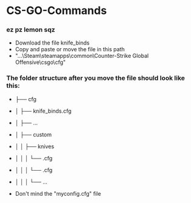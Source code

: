 # CS-GO-Commands
### ez pz lemon sqz

* Download the file knife_binds
* Copy and paste or move the file in this path 
* "...\Steam\steamapps\common\Counter-Strike Global Offensive\csgo\cfg"

### The folder structure after you move the file should look like this:
* ├── cfg  
* │   ├── knife_binds.cfg  
* │   ├── ...
* │   ├── custom  
* │   │   ├── knives  
* │   │   │   └── <knife name>.cfg  
* │   │   │   └── <knife name>.cfg  
* │   │   │   └── ...  
  
  
* Don't mind the "myconfig.cfg" file
